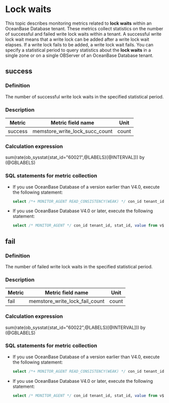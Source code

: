 # Lock waits

This topic describes monitoring metrics related to **lock waits** within an OceanBase Database tenant. These metrics collect statistics on the number of successful and failed write lock waits within a tenant. A successful write lock wait means that a write lock can be added after a write lock wait elapses. If a write lock fails to be added, a write lock wait fails. You can specify a statistical period to query statistics about the **lock waits** in a single zone or on a single OBServer of an OceanBase Database tenant.

## success

### Definition

The number of successful write lock waits in the specified statistical period.

### Description

| **Metric** |     **Metric field name**      | **Unit** |
|------------|--------------------------------|----------|
| success    | memstore_write_lock_succ_count | count    |

### Calculation expression

sum(rate(ob_sysstat{stat_id="60021",@LABELS}\[@INTERVAL\])) by (@GBLABELS)

### SQL statements for metric collection

* If you use OceanBase Database of a version earlier than V4.0, execute the following statement:

  ```sql
  select /*+ MONITOR_AGENT READ_CONSISTENCY(WEAK) */ con_id tenant_id, stat_id, value from v$sysstat where stat_id IN (60021) and (con_id > 1000 or con_id = 1) and class < 1000
  ```

* If you use OceanBase Database V4.0 or later, execute the following statement:

  ```sql
  select /* MONITOR_AGENT */ con_id tenant_id, stat_id, value from v$sysstat, DBA_OB_TENANTS where stat_id IN (60021) and (con_id > 1000 or con_id = 1) and class < 1000
  ```

## fail

### Definition

The number of failed write lock waits in the specified statistical period.

### Description

| **Metric** |     **Metric field name**      | **Unit** |
|------------|--------------------------------|----------|
| fail       | memstore_write_lock_fail_count | count    |

### Calculation expression

sum(rate(ob_sysstat{stat_id="60022",@LABELS}\[@INTERVAL\])) by (@GBLABELS)

### SQL statements for metric collection

* If you use OceanBase Database of a version earlier than V4.0, execute the following statement:

  ```sql
  select /*+ MONITOR_AGENT READ_CONSISTENCY(WEAK) */ con_id tenant_id, stat_id, value from v$sysstat where stat_id IN (60022) and (con_id > 1000 or con_id = 1) and class < 1000
  ```

* If you use OceanBase Database V4.0 or later, execute the following statement:

  ```sql
  select /* MONITOR_AGENT */ con_id tenant_id, stat_id, value from v$sysstat, DBA_OB_TENANTS where stat_id IN (60022) and (con_id > 1000 or con_id = 1) and class < 1000
  ```
